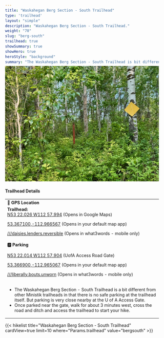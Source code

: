 ```yaml
---
title: "Waskahegan Berg Section - South Trailhead"
type: 'trailhead'
layout: "simple"
description: "Waskahegan Berg Section - South Trailhead."
weight: "70"
slug: "berg-south"
trailhead: true
showSummary: true
showHero: true
heroStyle: "background"
summary: "The Waskahegan Berg Section - South Trailhead is bit different from other Ministik trailheads in that there is no safe parking at the trailhead itself. But parking is very close nearby at the U of A Access Gate. Once parked near the gate, walk for about 3 minutes west, cross the road and ditch and access the trailhead to start your hike."
---
```

<div class="flex flex-col text-surface shadow-secondary-1 dark:bg-surface-dark dark:text-white max-w-max lg:flex-row h-auto sm:pb-10">
<div class="w-full lg:w-1/2" style="margin-bottom: 20px;margin-top: -25px;">

![Waskahegan Berg Section - South Trailhead](featured-waskaheganBergSouth.jpg "Waskahegan Berg Section - South Trailhead")


</div>
  <div class="flex flex-col justify-start pl-5 lg:w-1/2">
    <h4 class="text-xl font-large mt-0">Trailhead Details</h4>
      <table width=100% class="w-full">
      <tbody>
        <tr>
          <td valign="top" width="100%" class="mb-2 text-base" colspan="2"><b>🧭 GPS Location</b></td>
        </tr>
        <tr>
          <td valign="top" colspan="2" class="my-4 text-base"><b>Trailhead:</b></br> <a href="https://maps.app.goo.gl/U5CtkTNvsuVEa32s9" target="_blank">N53 22.026 W112 57.994</a> (Opens in Google Maps)</br>
          <p><a href="geo:53.367100,-112.966567">53.367100,-112.966567</a> (Opens in your default map app)</p>
          <p><a href="w3w://show?threewords=daisies.lenders.reversible">///daisies.lenders.reversible</a> (Opens in what3words - mobile only)</p>
          </td>
        </tr>
        <tr>
          <td valign="top" class="mb-2 text-base"><b>🅿️ Parking</b></br></br> <a href="https://maps.app.goo.gl/p6NFvhybbCuPJVet9" target="_blank">N53 22.014 W112 57.904</a> (UofA Access Road Gate)</br>
          <p><a href="geo:53.366900,-112.965067">53.366900,-112.965067</a> (Opens in your default map app)</p>
          <p><a href="w3w://show?threewords=liberally.bouts.unworn">///liberally.bouts.unworn</a> (Opens in what3words - mobile only)</p></td>
        </tr>
        <tr>
          <td valign="top" colspan="2" class="my-4 text-base"><ul><li>The Waskahegan Berg Section - South Trailhead is a bit different from other Ministik trailheads in that there is no safe parking at the trailhead itself. But parking is very close nearby at the U of A Access Gate.</li>
          <li>Once parked near the gate, walk for about 3 minutes west, cross the road and ditch and access the trailhead to start your hike.</li></ul></td>
        </tr>
      </tbody>
      </table>
  </div>
</div>
{{< hikelist title="Waskahegan Berg Section - South Trailhead" cardView=true limit=10 where="Params.trailhead" value="bergsouth" >}}